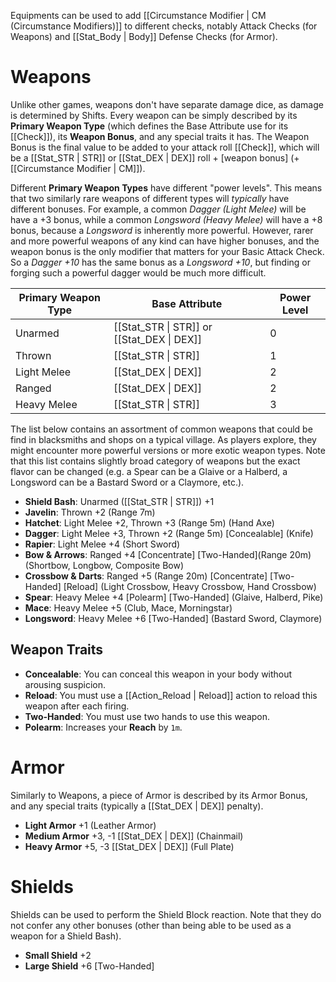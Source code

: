 Equipments can be used to add [[Circumstance Modifier | CM (Circumstance Modifiers)]] to different checks, notably Attack Checks (for Weapons) and [[Stat_Body | Body]] Defense Checks (for Armor).

# Weapons

Unlike other games, weapons don't have separate damage dice, as damage is determined by Shifts. Every weapon can be simply described by its **Primary Weapon Type** (which defines the Base Attribute use for its [[Check]]), its **Weapon Bonus**, and any special traits it has. The Weapon Bonus is the final value to be added to your attack roll [[Check]], which will be a [[Stat_STR | STR]] or [[Stat_DEX | DEX]] roll + [weapon bonus] (+ [[Circumstance Modifier | CM]]).

Different **Primary Weapon Types** have different "power levels". This means that two similarly rare weapons of different types will _typically_ have different bonuses. For example, a common _Dagger (Light Melee)_ will be have a +3 bonus, while a common _Longsword (Heavy Melee)_ will have a +8 bonus, because a _Longsword_ is inherently more powerful. However, rarer and more powerful weapons of any kind can have higher bonuses, and the weapon bonus is the only modifier that matters for your Basic Attack Check. So a _Dagger +10_ has the same bonus as a _Longsword +10_, but finding or forging such a powerful dagger would be much more difficult.

| Primary Weapon Type | Base Attribute | Power Level |
|---------------------|----------------|-------------|
| Unarmed             | [[Stat_STR \| STR]] or [[Stat_DEX \| DEX]]     | 0           |
| Thrown              | [[Stat_STR \| STR]]            | 1           |
| Light Melee         | [[Stat_DEX \| DEX]]            | 2           |
| Ranged              | [[Stat_DEX \| DEX]]            | 2           |
| Heavy Melee         | [[Stat_STR \| STR]]            | 3           |

The list below contains an assortment of common weapons that could be find in blacksmiths and shops on a typical village. As players explore, they might encounter more powerful versions or more exotic weapon types. Note that this list contains slightly broad category of weapons but the exact flavor can be changed (e.g. a Spear can be a Glaive or a Halberd, a Longsword can be a Bastard Sword or a Claymore, etc.).

* **Shield Bash**: Unarmed ([[Stat_STR | STR]]) +1
* **Javelin**: Thrown +2 (Range 7m)
* **Hatchet**: Light Melee +2, Thrown +3 (Range 5m) (Hand Axe)
* **Dagger**: Light Melee +3, Thrown +2 (Range 5m) [Concealable] (Knife)
* **Rapier**: Light Melee +4 (Short Sword)
* **Bow & Arrows**: Ranged +4 [Concentrate] [Two-Handed](Range 20m) (Shortbow, Longbow, Composite Bow)
* **Crossbow & Darts**: Ranged +5 (Range 20m) [Concentrate] [Two-Handed] [Reload] (Light Crossbow, Heavy Crossbow, Hand Crossbow)
* **Spear**: Heavy Melee +4 [Polearm] [Two-Handed] (Glaive, Halberd, Pike)
* **Mace**: Heavy Melee +5 (Club, Mace, Morningstar)
* **Longsword**: Heavy Melee +6 [Two-Handed] (Bastard Sword, Claymore)

## Weapon Traits

* **Concealable**: You can conceal this weapon in your body without arousing suspicion.
* **Reload**: You must use a [[Action_Reload | Reload]] action to reload this weapon after each firing.
* **Two-Handed**: You must use two hands to use this weapon.
* **Polearm**: Increases your **Reach** by `1m`.

# Armor

Similarly to Weapons, a piece of Armor is described by its Armor Bonus, and any special traits (typically a [[Stat_DEX | DEX]] penalty).

* **Light Armor** +1 (Leather Armor)
* **Medium Armor** +3, -1 [[Stat_DEX | DEX]] (Chainmail)
* **Heavy Armor** +5, -3 [[Stat_DEX | DEX]] (Full Plate)

# Shields

Shields can be used to perform the Shield Block reaction. Note that they do not confer any other bonuses (other than being able to be used as a weapon for a Shield Bash).

* **Small Shield** +2
* **Large Shield** +6 [Two-Handed]
